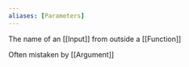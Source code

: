 ```yaml
---
aliases: [Parameters]
---
```


The name of an [[Input]] from outside a [[Function]]

Often mistaken by [[Argument]]

